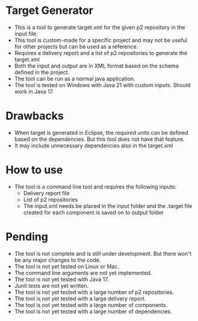 # Target Generator
- This is a tool to generate target.xml for the given p2 repository in the input file.
- This tool is custom-made for a specific project and may not be useful for other projects but can be used as a reference.
- Requires a delivery report and a list of p2 repositories to generate the target.xml
- Both the input and output are in XML format based on the schema defined in the project.
- The tool can be run as a normal java application.
- The tool is tested on Windows with Java 21 with custom inputs. Should work in Java 17.

# Drawbacks
- When target is generated in Eclipse, the required units can be defined based on the dependencies. But this tool does not have that feature.
- It may include unnecessary dependencies also in the target.xml

# How to use
- The tool is a command line tool and requires the following inputs:
  - Delivery report file
  - List of p2 repositories
  - The input.xml needs be placed in the input folder and the .target file created for each component is saved on to output folder

# Pending
- The tool is not complete and is still under development. But there won't be any major changes to the code.
- The tool is not yet tested on Linux or Mac.
- The command line arguments are not yet implemented.
- The tool is not yet tested with Java 17.
- Junit tests are not yet written.
- The tool is not yet tested with a large number of p2 repositories.
- The tool is not yet tested with a large delivery report.
- The tool is not yet tested with a large number of components.
- The tool is not yet tested with a large number of dependencies.

